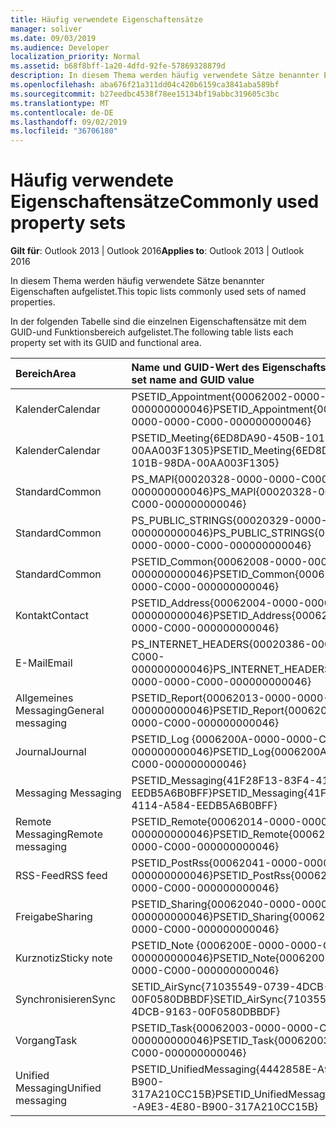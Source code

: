```yaml
---
title: Häufig verwendete Eigenschaftensätze
manager: soliver
ms.date: 09/03/2019
ms.audience: Developer
localization_priority: Normal
ms.assetid: b68f8bff-1a20-4dfd-92fe-57869328879d
description: In diesem Thema werden häufig verwendete Sätze benannter Eigenschaften aufgelistet.
ms.openlocfilehash: aba676f21a311dd04c420b6159ca3841aba589bf
ms.sourcegitcommit: b27eedbc4538f78ee15134bf19abbc319605c3bc
ms.translationtype: MT
ms.contentlocale: de-DE
ms.lasthandoff: 09/02/2019
ms.locfileid: "36706180"
---
```

# <a name="commonly-used-property-sets"></a><span data-ttu-id="27753-103">Häufig verwendete Eigenschaftensätze</span><span class="sxs-lookup"><span data-stu-id="27753-103">Commonly used property sets</span></span>

<span data-ttu-id="27753-104">**Gilt für**: Outlook 2013 | Outlook 2016</span><span class="sxs-lookup"><span data-stu-id="27753-104">**Applies to**: Outlook 2013 | Outlook 2016</span></span> 
  
<span data-ttu-id="27753-105">In diesem Thema werden häufig verwendete Sätze benannter Eigenschaften aufgelistet.</span><span class="sxs-lookup"><span data-stu-id="27753-105">This topic lists commonly used sets of named properties.</span></span>
  
<span data-ttu-id="27753-106">In der folgenden Tabelle sind die einzelnen Eigenschaftensätze mit dem GUID-und Funktionsbereich aufgelistet.</span><span class="sxs-lookup"><span data-stu-id="27753-106">The following table lists each property set with its GUID and functional area.</span></span>
  
|<span data-ttu-id="27753-107">Bereich</span><span class="sxs-lookup"><span data-stu-id="27753-107">Area</span></span>|<span data-ttu-id="27753-108">Name und GUID-Wert des Eigenschaftssatzes</span><span class="sxs-lookup"><span data-stu-id="27753-108">Property set name and GUID value</span></span>|
|:-----|:-----|
|<span data-ttu-id="27753-109">Kalender</span><span class="sxs-lookup"><span data-stu-id="27753-109">Calendar</span></span>  <br/> |<span data-ttu-id="27753-110">PSETID_Appointment{00062002-0000-0000-C000-000000000046}</span><span class="sxs-lookup"><span data-stu-id="27753-110">PSETID_Appointment{00062002-0000-0000-C000-000000000046}</span></span>  <br/> |
|<span data-ttu-id="27753-111">Kalender</span><span class="sxs-lookup"><span data-stu-id="27753-111">Calendar</span></span>  <br/> |<span data-ttu-id="27753-112">PSETID_Meeting{6ED8DA90-450B-101B-98DA-00AA003F1305}</span><span class="sxs-lookup"><span data-stu-id="27753-112">PSETID_Meeting{6ED8DA90-450B-101B-98DA-00AA003F1305}</span></span>  <br/> |
|<span data-ttu-id="27753-113">Standard</span><span class="sxs-lookup"><span data-stu-id="27753-113">Common</span></span>  <br/> |<span data-ttu-id="27753-114">PS_MAPI{00020328-0000-0000-C000-000000000046}</span><span class="sxs-lookup"><span data-stu-id="27753-114">PS_MAPI{00020328-0000-0000-C000-000000000046}</span></span>  <br/> |
|<span data-ttu-id="27753-115">Standard</span><span class="sxs-lookup"><span data-stu-id="27753-115">Common</span></span>  <br/> |<span data-ttu-id="27753-116">PS_PUBLIC_STRINGS{00020329-0000-0000-C000-000000000046}</span><span class="sxs-lookup"><span data-stu-id="27753-116">PS_PUBLIC_STRINGS{00020329-0000-0000-C000-000000000046}</span></span>  <br/> |
|<span data-ttu-id="27753-117">Standard</span><span class="sxs-lookup"><span data-stu-id="27753-117">Common</span></span>  <br/> |<span data-ttu-id="27753-118">PSETID_Common{00062008-0000-0000-C000-000000000046}</span><span class="sxs-lookup"><span data-stu-id="27753-118">PSETID_Common{00062008-0000-0000-C000-000000000046}</span></span>  <br/> |
|<span data-ttu-id="27753-119">Kontakt</span><span class="sxs-lookup"><span data-stu-id="27753-119">Contact</span></span>  <br/> |<span data-ttu-id="27753-120">PSETID_Address{00062004-0000-0000-C000-000000000046}</span><span class="sxs-lookup"><span data-stu-id="27753-120">PSETID_Address{00062004-0000-0000-C000-000000000046}</span></span>  <br/> |
|<span data-ttu-id="27753-121">E-Mail</span><span class="sxs-lookup"><span data-stu-id="27753-121">Email</span></span>  <br/> |<span data-ttu-id="27753-122">PS_INTERNET_HEADERS{00020386-0000-0000-C000-000000000046}</span><span class="sxs-lookup"><span data-stu-id="27753-122">PS_INTERNET_HEADERS{00020386-0000-0000-C000-000000000046}</span></span>  <br/> |
|<span data-ttu-id="27753-123">Allgemeines Messaging</span><span class="sxs-lookup"><span data-stu-id="27753-123">General messaging</span></span>  <br/> |<span data-ttu-id="27753-124">PSETID_Report{00062013-0000-0000-C000-000000000046}</span><span class="sxs-lookup"><span data-stu-id="27753-124">PSETID_Report{00062013-0000-0000-C000-000000000046}</span></span>  <br/> |
|<span data-ttu-id="27753-125">Journal</span><span class="sxs-lookup"><span data-stu-id="27753-125">Journal</span></span>  <br/> |<span data-ttu-id="27753-126">PSETID_Log {0006200A-0000-0000-C000-000000000046}</span><span class="sxs-lookup"><span data-stu-id="27753-126">PSETID_Log{0006200A-0000-0000-C000-000000000046}</span></span>  <br/> |
|<span data-ttu-id="27753-127">Messaging </span><span class="sxs-lookup"><span data-stu-id="27753-127">Messaging</span></span>  <br/> |<span data-ttu-id="27753-128">PSETID_Messaging{41F28F13-83F4-4114-A584-EEDB5A6B0BFF}</span><span class="sxs-lookup"><span data-stu-id="27753-128">PSETID_Messaging{41F28F13-83F4-4114-A584-EEDB5A6B0BFF}</span></span>  <br/> |
|<span data-ttu-id="27753-129">Remote Messaging</span><span class="sxs-lookup"><span data-stu-id="27753-129">Remote messaging</span></span>  <br/> |<span data-ttu-id="27753-130">PSETID_Remote{00062014-0000-0000-C000-000000000046}</span><span class="sxs-lookup"><span data-stu-id="27753-130">PSETID_Remote{00062014-0000-0000-C000-000000000046}</span></span>  <br/> |
|<span data-ttu-id="27753-131">RSS-Feed</span><span class="sxs-lookup"><span data-stu-id="27753-131">RSS feed</span></span>  <br/> |<span data-ttu-id="27753-132">PSETID_PostRss{00062041-0000-0000-C000-000000000046}</span><span class="sxs-lookup"><span data-stu-id="27753-132">PSETID_PostRss{00062041-0000-0000-C000-000000000046}</span></span>  <br/> |
|<span data-ttu-id="27753-133">Freigabe</span><span class="sxs-lookup"><span data-stu-id="27753-133">Sharing</span></span>  <br/> |<span data-ttu-id="27753-134">PSETID_Sharing{00062040-0000-0000-C000-000000000046}</span><span class="sxs-lookup"><span data-stu-id="27753-134">PSETID_Sharing{00062040-0000-0000-C000-000000000046}</span></span>  <br/> |
|<span data-ttu-id="27753-135">Kurznotiz</span><span class="sxs-lookup"><span data-stu-id="27753-135">Sticky note</span></span>  <br/> |<span data-ttu-id="27753-136">PSETID_Note {0006200E-0000-0000-C000-000000000046}</span><span class="sxs-lookup"><span data-stu-id="27753-136">PSETID_Note{0006200E-0000-0000-C000-000000000046}</span></span>  <br/> |
|<span data-ttu-id="27753-137">Synchronisieren</span><span class="sxs-lookup"><span data-stu-id="27753-137">Sync</span></span>  <br/> |<span data-ttu-id="27753-138">SETID_AirSync{71035549-0739-4DCB-9163-00F0580DBBDF}</span><span class="sxs-lookup"><span data-stu-id="27753-138">SETID_AirSync{71035549-0739-4DCB-9163-00F0580DBBDF}</span></span>  <br/> |
|<span data-ttu-id="27753-139">Vorgang</span><span class="sxs-lookup"><span data-stu-id="27753-139">Task</span></span>  <br/> |<span data-ttu-id="27753-140">PSETID_Task{00062003-0000-0000-C000-000000000046}</span><span class="sxs-lookup"><span data-stu-id="27753-140">PSETID_Task{00062003-0000-0000-C000-000000000046}</span></span>  <br/> |
|<span data-ttu-id="27753-141">Unified Messaging</span><span class="sxs-lookup"><span data-stu-id="27753-141">Unified messaging</span></span>  <br/> |<span data-ttu-id="27753-142">PSETID_UnifiedMessaging{4442858E-A9E3-4E80-B900-317A210CC15B}</span><span class="sxs-lookup"><span data-stu-id="27753-142">PSETID_UnifiedMessaging{4442858E-A9E3-4E80-B900-317A210CC15B}</span></span>  <br/> |
   

